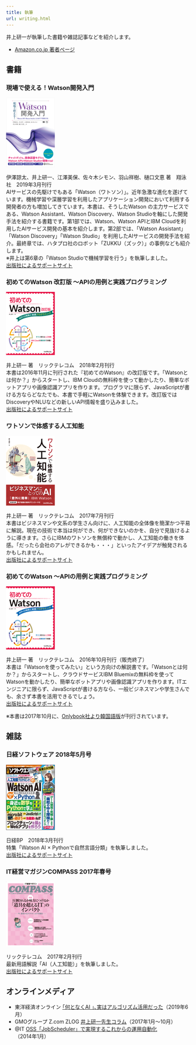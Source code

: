 ```yaml
---
title: 執筆
url: writing.html
---
```


井上研一が執筆した書籍や雑誌記事などを紹介します。

- [Amazon.co.jp 著者ページ](https://www.amazon.co.jp/~/e/B01M0RV6DK)

## 書籍

### 現場で使える！Watson開発入門

![現場で使える！Watson開発入門](assets/9784798158495.png)

伊澤諒太、井上研一、江澤美保、佐々木シモン、羽山祥樹、樋口文恵 著　翔泳社　2019年3月刊行  
AIサービスの先駆けでもある「Watson（ワトソン）」。近年急激な進化を遂げています。機械学習や深層学習を利用したアプリケーション開発において利用する開発者の方も増加してきています。本書は、そうしたWatson の主力サービスである、Watson Assistant、Watson Discovery、Watson Studioを軸にした開発手法を紹介する書籍です。第1部では、Watson、Watson APIとIBM Cloudを利用したAIサービス開発の基本を紹介します。第2部では、「Watson Assistant」「Watson Discovery」「Watson Studio」を利用したAIサービスの開発手法を紹介。最終章では、ハタプロ社のロボット「ZUKKU（ズック）」の事例なども紹介します。  
※井上は第6章の「Watson Studioで機械学習を行う」を執筆しました。  
[出版社によるサポートサイト](https://www.shoeisha.co.jp/book/detail/9784798158495)

### 初めてのWatson 改訂版 ～APIの用例と実践プログラミング

![初めてのWatson 改訂版 ～APIの用例と実践プログラミング](assets/book1128.gif)

井上研一 著　リックテレコム　2018年2月刊行   
本書は2016年11月に刊行された『初めてのWatson』の改訂版です。「Watsonとは何か？」からスタートし、IBM Cloudの無料枠を使って動かしたり、簡単なボットアプリや画像認識アプリを作ります。プログラマに限らず、JavaScriptが書ける方ならどなたでも、本書で手軽にWatsonを体験できます。改訂版ではDiscoveryやNLUなどの新しいAPI情報を盛り込みました。  
[出版社によるサポートサイト](http://www.ric.co.jp/book/contents/book_1128.html)

### ワトソンで体感する人工知能

![ワトソンで体感する人工知能](assets/book1071.gif)

井上研一 著　リックテレコム　2017年7月刊行  
本書はビジネスマンや文系の学生さん向けに、人工知能の全体像を簡潔かつ平易に解説。現在の技術で本当は何ができ、何ができないのかを、自分で見抜けるように導きます。さらにIBMのワトソンを無償枠で動かし、人工知能の働きを体感。「だったら会社のアレができるかも・・・」といったアイデアが触発されるかもしれません。  
[出版社によるサポートサイト](http://www.ric.co.jp/book/contents/book_1071.html)

### 初めてのWatson ～APIの用例と実践プログラミング

![初めてのWatson](assets/book1052.gif)

井上研一 著　リックテレコム　2016年10月刊行（販売終了）  
本書は「Watsonを使ってみたい」という方向けの解説書です。「Watsonとは何か？」からスタートし、クラウドサービスIBM Bluemixの無料枠を使ってWatsonを動かしたり、簡単なボットアプリや画像認識アプリを作ります。ITエンジニアに限らず、JavaScriptが書ける方なら、一般ビジネスマンや学生さんでも、余さず本書を活用できるでしょう。  
[出版社によるサポートサイト](http://www.ric.co.jp/book/contents/book_1052.html)

※本書は2017年10月に、[Onlybook社より韓国語版](https://www.onlybook.co.kr/entry/watson-ai)が刊行されています。

## 雑誌

### 日経ソフトウェア 2018年5月号

![img](assets/062200016.png)

日経BP　2018年3月刊行  
特集「Watson AI × Pythonで自然言語分類」を執筆しました。  
[出版社によるサポートサイト](https://info.nikkeibp.co.jp/media/NSW/atcl/mag/062200016/)

### IT経営マガジンCOMPASS 2017年春号

![COMPASS 2017年春号](assets/cps17_spring_cover-1.png)

リックテレコム　2017年2月刊行  
最新用語解説「AI（人工知能）」を執筆しました。  
[出版社によるサポートサイト](https://www.compass-it.jp/backnumber/2603)

## オンラインメディア

- 東洋経済オンライン [｢何となくAI ｣､実はアルゴリズム活用だった](https://toyokeizai.net/articles/-/286772)（2019年6月）
- GMOグループ Z.com ZLOG [井上研一先生コラム](https://hosting.z.com/jp/category/z-log/column/)（2017年1月～10月）
- @IT [OSS「JobScheduler」で実現するこれからの運用自動化](https://www.atmarkit.co.jp/ait/articles/1401/20/news140.html)（2014年1月）